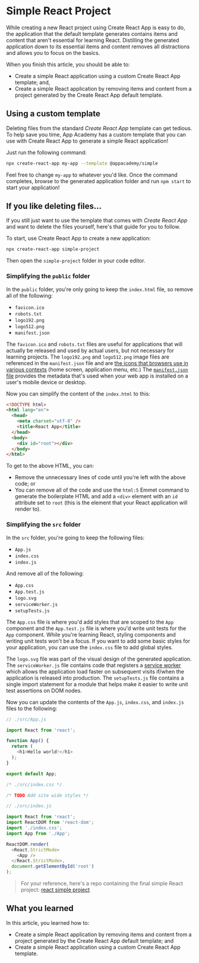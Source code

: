 
# Simple React Project

While creating a new React project using Create React App is easy to do, the
application that the default template generates contains items and content that
aren't essential for learning React. Distilling the generated application down
to its essential items and content removes all distractions and allows you to
focus on the basics.

When you finish this article, you should be able to:

* Create a simple React application using a custom Create React App template;
  and,
* Create a simple React application by removing items and content from a project
  generated by the Create React App default template.

## Using a custom template

Deleting files from the standard _Create React App_ template can get tedious. To
help save you time, App Academy has a custom template that you can use with
Create React App to generate a simple React application!

Just run the following command:

```sh
npx create-react-app my-app --template @appacademy/simple
```

Feel free to change `my-app` to whatever you'd like. Once the command completes,
browse to the generated application folder and run `npm start` to start your
application!

## If you like deleting files...

If you still just want to use the template that comes with _Create React App_
and want to delete the files yourself, here's that guide for you to follow.

To start, use Create React App to create a new application:

```sh
npx create-react-app simple-project
```

Then open the `simple-project` folder in your code editor.

### Simplifying the `public` folder

In the `public` folder, you're only going to keep the `index.html` file, so
remove all of the following:

* `favicon.ico`
* `robots.txt`
* `logo192.png`
* `logo512.png`
* `manifest.json`

The `favicon.ico` and `robots.txt` files are useful for applications that will
actually be released and used by actual users, but not necessary for learning
projects. The `logo192.png` and `logo512.png` image files are referenced in the
`manifest.json` file and are [the icons that browsers use in various
contexts][manifest icons] (home screen, application menu, etc.) The
[`manifest.json` file][manifest] provides the metadata that's used when your web
app is installed on a user's mobile device or desktop.

Now you can simplify the content of the `index.html` to this:

```html
<!DOCTYPE html>
<html lang="en">
  <head>
    <meta charset="utf-8" />
    <title>React App</title>
  </head>
  <body>
    <div id="root"></div>
  </body>
</html>
```

To get to the above HTML, you can:

* Remove the unnecessary lines of code until you're left with the above code; or
* You can remove all of the code and use the `html:5` Emmet command to generate
  the boilerplate HTML and add a `<div>` element with an `id` attribute set to
  `root` (this is the element that your React application will render to).

### Simplifying the `src` folder

In the `src` folder, you're going to keep the following files:

* `App.js`
* `index.css`
* `index.js`

And remove all of the following:

* `App.css`
* `App.test.js`
* `logo.svg`
* `serviceWorker.js`
* `setupTests.js`

The `App.css` file is where you'd add styles that are scoped to the `App`
component and the `App.test.js` file is where you'd write unit tests for the
`App` component. While you're learning React, styling components and writing
unit tests won't be a focus. If you want to add some basic styles for your
application, you can use the `index.css` file to add global styles.

The `logo.svg` file was part of the visual design of the generated application.
The `serviceWorker.js` file contains code that registers a [service worker][mdn
service worker] which allows the application load faster on subsequent visits
if/when the application is released into production. The `setupTests.js` file
contains a single import statement for a module that helps make it easier to
write unit test assertions on DOM nodes.

Now you can update the contents of the `App.js`, `index.css`, and `index.js`
files to the following:

```js
// ./src/App.js

import React from 'react';

function App() {
  return (
    <h1>Hello world!</h1>
  );
}

export default App;
```

```css
/* ./src/index.css */

/* TODO Add site wide styles */
```

```js
// ./src/index.js

import React from 'react';
import ReactDOM from 'react-dom';
import './index.css';
import App from './App';

ReactDOM.render(
  <React.StrictMode>
    <App />
  </React.StrictMode>,
  document.getElementById('root')
);
```

> For your reference, here's a repo containing the final simple React project:
> [react simple project]

## What you learned

In this article, you learned how to:

* Create a simple React application by removing items and content from a project
  generated by the Create React App default template; and
* Create a simple React application using a custom Create React App template.

[manifest icons]: https://developer.chrome.com/extensions/manifest/icons
[manifest]: https://developers.google.com/web/fundamentals/web-app-manifest/
[react simple project]: https://github.com/appacademy-starters/react-simple-project
[mdn service worker]: https://developer.mozilla.org/en-US/docs/Web/API/Service_Worker_API
